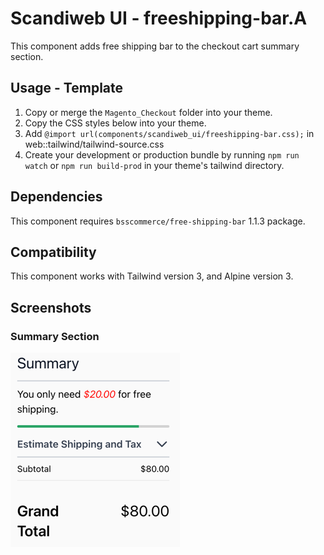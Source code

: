 # Scandiweb UI - freeshipping-bar.A

This component adds free shipping bar to the checkout cart summary section.

## Usage - Template

1. Copy or merge the `Magento_Checkout` folder into your theme.
2. Copy the CSS styles below into your theme.
3. Add `@import url(components/scandiweb_ui/freeshipping-bar.css);` in web::tailwind/tailwind-source.css
4. Create your development or production bundle by running `npm run watch` or `npm run build-prod` in your
   theme's tailwind directory.

## Dependencies

This component requires `bsscommerce/free-shipping-bar` 1.1.3 package. 

## Compatibility

This component works with Tailwind version 3, and Alpine version 3.

## Screenshots

### Summary Section
![Screenshot grid view](./media/A-freeshipping-bar.png)
